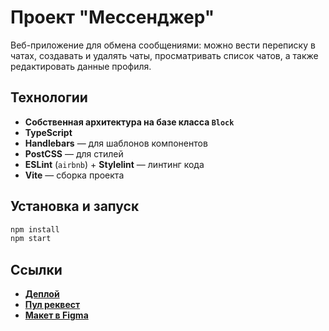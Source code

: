 # Проект "Мессенджер"

Веб-приложение для обмена сообщениями: можно вести переписку в чатах, создавать и удалять чаты, просматривать список чатов, а также редактировать данные профиля.

## Технологии

- **Собственная архитектура на базе класса `Block`**
- **TypeScript**
- **Handlebars** — для шаблонов компонентов
- **PostCSS** — для стилей
- **ESLint** (`airbnb`) + **Stylelint** — линтинг кода
- **Vite** — сборка проекта

## Установка и запуск

```bash
npm install
npm start
```

## Ссылки

- **[Деплой](https://ypmessengerproj.netlify.app/)**
- **[Пул реквест](https://github.com/andreissh/middle.messenger.praktikum.yandex/pull/5)**
- **[Макет в Figma](https://www.figma.com/design/jF5fFFzgGOxQeB4CmKWTiE/Chat_external_link?node-id=0-1&p=f&t=527dforHduelaF59-0)**
